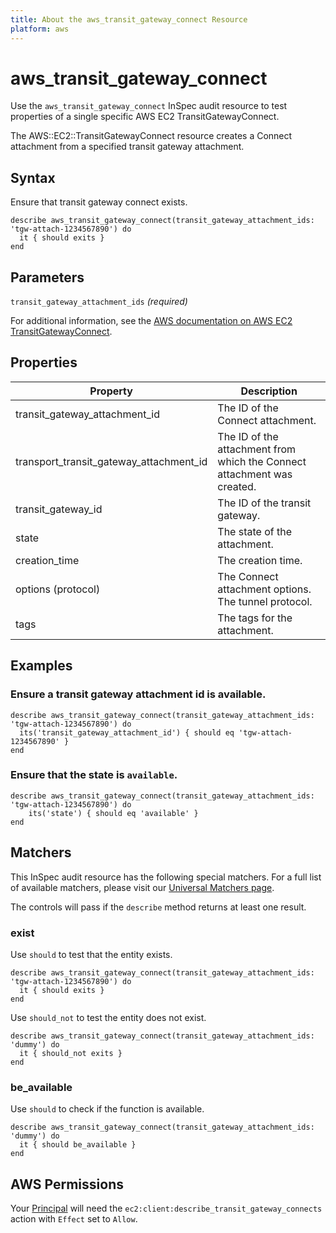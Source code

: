 ```yaml
---
title: About the aws_transit_gateway_connect Resource
platform: aws
---
```


# aws\_transit\_gateway\_connect

Use the `aws_transit_gateway_connect` InSpec audit resource to test properties of a single specific AWS EC2 TransitGatewayConnect.

The AWS::EC2::TransitGatewayConnect resource creates a Connect attachment from a specified transit gateway attachment.

## Syntax

Ensure that transit gateway connect exists.

    describe aws_transit_gateway_connect(transit_gateway_attachment_ids: 'tgw-attach-1234567890') do
      it { should exits }
    end

## Parameters

`transit_gateway_attachment_ids` _(required)_

For additional information, see the [AWS documentation on AWS EC2 TransitGatewayConnect](https://docs.aws.amazon.com/AWSCloudFormation/latest/UserGuide/aws-resource-ec2-transitgatewayconnect.html).

## Properties

| Property | Description|
| --- | --- |
| transit_gateway_attachment_id | The ID of the Connect attachment. |
| transport_transit_gateway_attachment_id | The ID of the attachment from which the Connect attachment was created. |
| transit_gateway_id | The ID of the transit gateway. |
| state | The state of the attachment. |
| creation_time | The creation time. |
| options (protocol) | The Connect attachment options. The tunnel protocol. |
| tags | The tags for the attachment. |

## Examples

### Ensure a transit gateway attachment id is available.
    describe aws_transit_gateway_connect(transit_gateway_attachment_ids: 'tgw-attach-1234567890') do
      its('transit_gateway_attachment_id') { should eq 'tgw-attach-1234567890' }
    end

### Ensure that the state is `available`.
    describe aws_transit_gateway_connect(transit_gateway_attachment_ids: 'tgw-attach-1234567890') do
        its('state') { should eq 'available' }
    end

## Matchers

This InSpec audit resource has the following special matchers. For a full list of available matchers, please visit our [Universal Matchers page](https://www.inspec.io/docs/reference/matchers/).

The controls will pass if the `describe` method returns at least one result.

### exist

Use `should` to test that the entity exists.

    describe aws_transit_gateway_connect(transit_gateway_attachment_ids: 'tgw-attach-1234567890') do
      it { should exits }
    end

Use `should_not` to test the entity does not exist.

    describe aws_transit_gateway_connect(transit_gateway_attachment_ids: 'dummy') do
      it { should_not exits }
    end

### be_available

Use `should` to check if the function is available.

    describe aws_transit_gateway_connect(transit_gateway_attachment_ids: 'dummy') do
      it { should be_available }
    end

## AWS Permissions

Your [Principal](https://docs.aws.amazon.com/IAM/latest/UserGuide/intro-structure.html#intro-structure-principal) will need the `ec2:client:describe_transit_gateway_connects` action with `Effect` set to `Allow`.